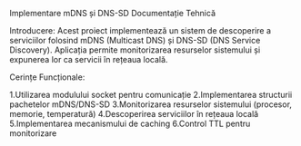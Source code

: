 Implementare mDNS și DNS-SD
Documentație Tehnică

Introducere:
Acest proiect implementează un sistem de descoperire a serviciilor folosind mDNS (Multicast DNS) și DNS-SD (DNS Service Discovery). Aplicația permite monitorizarea resurselor sistemului și expunerea lor ca servicii în rețeaua locală.

Cerințe Funcționale:

1.Utilizarea modulului socket pentru comunicație
2.Implementarea structurii pachetelor mDNS/DNS-SD
3.Monitorizarea resurselor sistemului (procesor, memorie, temperatură)
4.Descoperirea serviciilor în rețeaua locală
5.Implementarea mecanismului de caching
6.Control TTL pentru monitorizare
